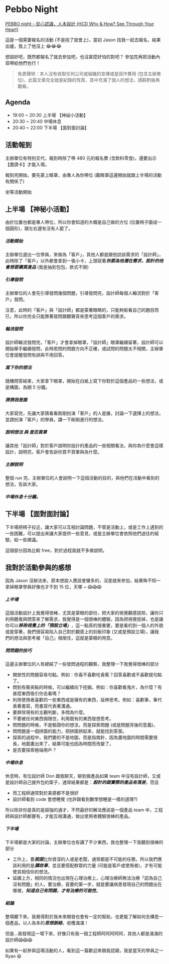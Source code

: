 # Pebbo Night
[PEBBO night - 從心認識，人本設計 (HCD Why & How? See Through Your Heart)](https://www.facebook.com/events/1180132915351027/)

這是一個需要報名的活動 (不是抱了就會上)，當初 Jason 找我一起去報名，結果出爐，我上了他沒上 :joy::joy::joy:

想說好吧，既然都報名了就去參加吧，也沒甚麼好怕的對吧？
參加完再把活動內容帶給他們也行！

> 免責聲明：本人沒有收取任何公司或組織的宣傳或是寫作費用 (包含主辦單位)，此篇文章完全就是紀錄的性質，其中充滿了個人的想法，請斟酌後再觀看。

## Agenda
* 19:00 ~ 20:30 上半場 【神祕小活動】
* 20:30 ~ 20:40 中場休息
* 20:40 ~ 22:00 下半場 【面對面討論】

## 活動報到
主辦單位有特別交代，報到時除了帶 480 元的報名費 (含飲料零食)，還要出示【邀請卡】才能入場。

報到完開始，要先蒙上眼罩，由專人為你帶位 (戴眼罩這邊開始就跟上半場的活動有關係了)

坐等活動開始

## 上半場 【神秘小活動】
由於位置也都是專人帶位，所以你會知道的大概是自己做的方位 (位置椅子圍成一個圓形)，跟左右邊有沒有人罷了。

##### 活動開始

主辦單位選出一位學員，來做為「客戶」，其他人都是跟他訪談需求的「設計師」，此時除了「客戶」以外都會拿到一張小卡，上頭寫著***你要為他潛在需求，設計的他會想要購買產品*** (我是抽到包包，款式不限)

##### 引導發問

主辦單位的人會先引導發問幾個問題，引導發問完，設計師每個人輪流對於「客戶」發問。

注意，此時的「客戶」與「設計師」都是蒙著眼睛的，只能夠偷看自己的題目而已，所以你完全只能靠著發問跟聽聲音來思考這個客戶的需求。

##### 輪流發問

設計師輪流發問完，「客戶」才會拿掉眼罩，「設計師」眼罩繼續留著，設計師可以開始舉手繼續發問，此時若問的問題方向不正確，或試問的問題太不相關，主辦單位會提醒發問有誤與不用回答。

##### 寫下你的想法

隨機問答結束，大家拿下眼罩，開始在白紙上寫下你對於這個產品的一些想法，或是構圖，為期 5 分鐘。

##### 猜猜我是誰

大家寫完，先讓大家猜看看剛剛扮演「客戶」的人是誰，討論一下選擇上的想法，並請扮演「客戶」的學員，講一下剛剛進行的想法。

##### 說明想法 與 是否買單

讓其他「設計師」對於客戶說明你設計的產品的一些相關看法，與你為什麼會這樣設計，說明完，客戶會告訴你買不買單與為什麼。

##### 主辦說明

整個 run 完，主辦單位的人會說明一下這個活動的目的，與他們在活動中看到的想法，告訴大家。

##### 中場休息十分鐘。

## 下半場 【面對面討論】

下半場把椅子拉近，讓大家可以互相討論問題，不管是活動上，或是工作上遇到的一些困難，可以提出來讓大家提供一些意見，或是主辦單位會依照他們過往的經驗，給一些建議。

這個部分因為比較 free，對於過程我就不多做說明。

## 我對於活動參與的感想

因為 Jason 沒辦法來，原本想說人應該會蠻多的，沒差就來參加，結果殊不知一拿掉眼罩學員好像也才不到 15 位，天哪 ~ :scream::scream::scream:

##### 上半場

這個活動設計上我覺得很棒，尤其是蒙眼的部份，把大家的視覺觀感拔除，讓你只利用聽覺與問答來了解需求，我覺得是一個很棒的體驗，因為把視覺拔掉，也是讓你可以***移除視覺上的「預設立場」***，這一點真的很重要，要是看的到一個人的外貌或是穿著，我們很容易陷入自己對於觀感上的刻板印象 (又或是預設立場)，讓我們的想法與思考被「自己」侷限住，這就是蒙眼的用意。

##### 問問題的技巧

這邊主辦單位的人有總結了一些發問過程的觀察，我整理一下我覺得很棒的部分

* 開放性的問題容易句點。例如：你喜不喜歡吃香蕉？回答喜歡或不喜歡就句點了。
* 問到有衝突點的時候，可以繼續向下挖掘。例如：你喜歡看鬼片，為什麼？有甚麼東西吸引你去看嗎？
* 利用使用者喜歡的一些東西或是擁有的東西，延伸思考。例如：喜歡筆，筆代表著書寫，而書寫代表著溝通。
* 要屏除現有的主觀判斷，多問為什麼。
* 不要被任何東西侷限住，利用既有的東西發想思考。
* 問問題的時候，不是驗證你的想法，而是探索問題 (或是問題背後的意義)。
* 問問題是一個拼圖的能力，把拼圖拼起來，就能找到答案。
* 探索的過程中，我們要的不是地圖，而是指南針，因為畫地圖的時間需要很長，地圖畫出來了，結果可能也因為時間而改變了。
* 是否要探索極端用戶？

##### 中場休息

休息時，有位設計師 Don 跟我聊天，聊到做產品如果 team 中沒有設計師，又或是設計師自己接外包的案子，通常結果都是：***設計的跟實際的產品有落差***，而且

* 而工程師通常對於美感都不是很好
* 設計師看到 code 會想睡覺 (也許跟看到數學想睡是一樣的道理?)

所以除非你是真的是超強的通才，不然最好的解法應該是一個產品 team 中，工程師與設計師都要有，才能互相溝通，做出使用者體驗很棒的產品。


##### 下半場

下半場都是大家的討論，主辦單位也有講了不少東西，我也整理一下我聽到很棒的部分

* 工作上，要***說服***比你資深的人或是老闆，通常都是不可能的任務，所以我們應該利用的是***講故事***，並且要搭配群眾的力量 (可能是客戶或使用者)，才有可能使其相信你的想法。
* 延續上方，相同的情況也出現在心理治療上，心理治療師無法治療「認為自己沒有問題」的人，要治療，首要的第一步，就是要讓病患發現自己的問題出在哪裡，***知道自己有問題，才有治療的可能性***。

##### 結論

整場聽下來，我覺得對於我未來開發也會有一定的幫助，也更能了解如何去構思一個產品，以人為本的***思想脈絡***，收穫滿滿！

但是...我發現這一場下來，好像只有我一個工程師阿阿阿阿阿，其他人都是滿滿的設計師:scream::scream::scream:

如果有一起參與這場活動的人，看到這一篇歡迎來跟我認親，我是當天的學員之一 Ryan :laughing:
